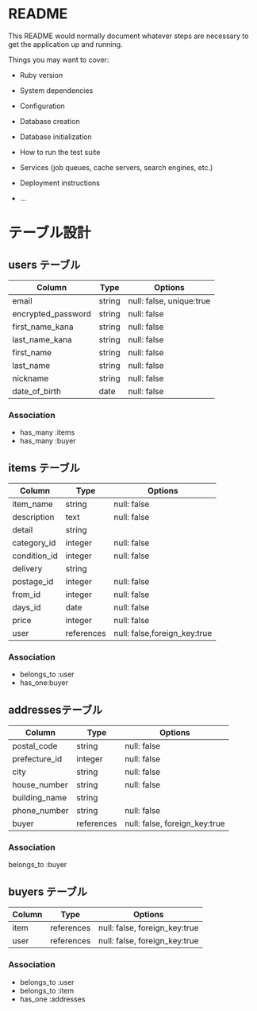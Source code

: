 # README

This README would normally document whatever steps are necessary to get the
application up and running.

Things you may want to cover:

* Ruby version

* System dependencies

* Configuration

* Database creation

* Database initialization

* How to run the test suite

* Services (job queues, cache servers, search engines, etc.)

* Deployment instructions

* ...

# テーブル設計

## users テーブル

| Column             | Type   | Options     |
| ------------------ | ------ | ----------- |
| email              | string | null: false, unique:true |
| encrypted_password | string | null: false |
| first_name_kana    | string | null: false |
| last_name_kana     | string | null: false |
| first_name         | string | null: false |
| last_name          | string | null: false |
| nickname           | string | null: false |
| date_of_birth      | date   | null: false |

### Association

- has_many :items
- has_many :buyer

## items テーブル

| Column             | Type      | Options     |
| ------------------ | ------    | ----------- |
| item_name          | string    | null: false |
| description        | text      | null: false |
| detail             | string    |             |
| category_id        | integer   | null: false |
| condition_id       | integer   | null: false |
| delivery           | string    |             |
| postage_id         | integer   | null: false |
| from_id            | integer   | null: false |
| days_id            | date      | null: false |
| price              | integer   | null: false |
| user               | references| null: false,foreign_key:true |

### Association

- belongs_to :user
- has_one:buyer

##  addressesテーブル

| Column             | Type    | Options    |
| ------------------ | ------  | -----------|
| postal_code        | string  | null: false|
| prefecture_id      | integer | null: false|
| city               | string  | null: false|
| house_number       | string  | null: false|
| building_name      | string  |            |
| phone_number       | string  | null: false|
| buyer              | references | null: false, foreign_key:true |

### Association
belongs_to  :buyer

## buyers テーブル

| Column             | Type       | Options                       |
| ------------------ | -----------| ------------------------------|
| item               | references | null: false, foreign_key:true |
| user               | references | null: false, foreign_key:true |

### Association

- belongs_to :user
- belongs_to :item
- has_one :addresses


